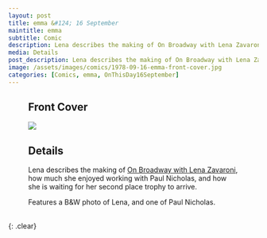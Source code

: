 ```yaml
---
layout: post
title: emma &#124; 16 September
maintitle: emma
subtitle: Comic
description: Lena describes the making of On Broadway with Lena Zavaroni, how much she enjoyed working with Paul Nicholas, and how she is waiting for her second place trophy to arrive.
media: Details
post_description: Lena describes the making of On Broadway with Lena Zavaroni, how much she enjoyed working with Paul Nicholas, and how she is waiting for her second place trophy to arrive.
image: /assets/images/comics/1978-09-16-emma-front-cover.jpg
categories: [Comics, emma, OnThisDay16September]
---
```


<figure class="fig1">
<h2>Front Cover</h2>
<a href="{{ page.image }}"><img src="{{ page.image }}" class="full-width zoom-in" /></a>
</figure>

<figure class="fig2">
<h2>Details</h2>
<p>Lena describes the making of <a href="/1978-09-06-on-broadway-with-lena-zavaroni">On Broadway with Lena Zavaroni</a>, how much she enjoyed working with Paul Nicholas, and how she is waiting for her second place trophy to arrive.</p>
<p>Features a B&W photo of Lena, and one of Paul Nicholas.</p>
</figure>

<br />{: .clear}
